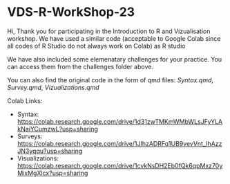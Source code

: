 # VDS-R-WorkShop-23

Hi, Thank you for participating in the Introduction to R and Vizualisation workshop. We have used a similar code (acceptable to Google Colab since all codes of R Studio do not always work on Colab) as R studio

We have also included some elemenatary challenges for your practice. You can access them from the challenges folder above.

You can also find the original code in the form of qmd files: *Syntax.qmd*, *Survey.qmd*, *Vizualizations.qmd*

Colab Links:

- Syntax: https://colab.research.google.com/drive/1d31zwTMKmWMbWLsJFyYLAkNaiYCumzwL?usp=sharing
- Surveys: https://colab.research.google.com/drive/1JIhzADRFq1UB9vevVnt_IhAzzJN3yqqu?usp=sharing
- Visualizations: https://colab.research.google.com/drive/1cvkNsDH2Eb0fQk6qpMxz70yMixMgXlcx?usp=sharing
